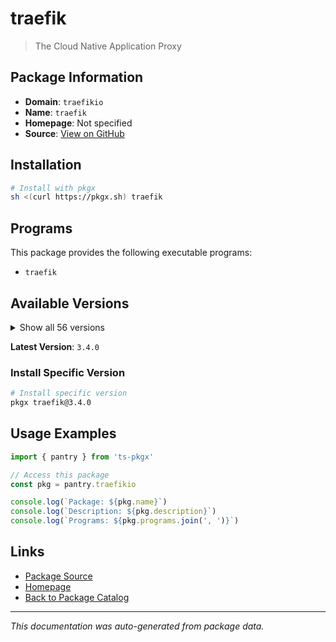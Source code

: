 # traefik

> The Cloud Native Application Proxy

## Package Information

- **Domain**: `traefikio`
- **Name**: `traefik`
- **Homepage**: Not specified
- **Source**: [View on GitHub](https://github.com/pkgxdev/pantry/tree/main/projects/traefik.io/package.yml)

## Installation

```bash
# Install with pkgx
sh <(curl https://pkgx.sh) traefik
```

## Programs

This package provides the following executable programs:

- `traefik`

## Available Versions

<details>
<summary>Show all 56 versions</summary>

- `3.4.0`, `3.3.7`, `3.3.6`, `3.3.5`, `3.3.4`
- `3.3.3`, `3.3.2`, `3.3.1`, `3.3.0`, `3.2.5`
- `3.2.4`, `3.2.3`, `3.2.2`, `3.2.1`, `3.2.0`
- `3.1.7`, `3.1.6`, `3.1.5`, `3.1.4`, `3.1.3`
- `3.1.2`, `3.1.1`, `3.1.0`, `3.0.4`, `3.0.3`
- `3.0.2`, `3.0.1`, `3.0.0`, `2.11.24`, `2.11.23`
- `2.11.22`, `2.11.21`, `2.11.20`, `2.11.19`, `2.11.18`
- `2.11.17`, `2.11.16`, `2.11.15`, `2.11.14`, `2.11.13`
- `2.11.12`, `2.11.11`, `2.11.10`, `2.11.9`, `2.11.8`
- `2.11.7`, `2.11.6`, `2.11.5`, `2.11.4`, `2.11.3`
- `2.11.2`, `2.11.1`, `2.11.0`, `2.10.7`, `2.10.6`
- `2.10.5`

</details>

**Latest Version**: `3.4.0`

### Install Specific Version

```bash
# Install specific version
pkgx traefik@3.4.0
```

## Usage Examples

```typescript
import { pantry } from 'ts-pkgx'

// Access this package
const pkg = pantry.traefikio

console.log(`Package: ${pkg.name}`)
console.log(`Description: ${pkg.description}`)
console.log(`Programs: ${pkg.programs.join(', ')}`)
```

## Links

- [Package Source](https://github.com/pkgxdev/pantry/tree/main/projects/traefik.io/package.yml)
- [Homepage](#)
- [Back to Package Catalog](../package-catalog.md)

---

*This documentation was auto-generated from package data.*
